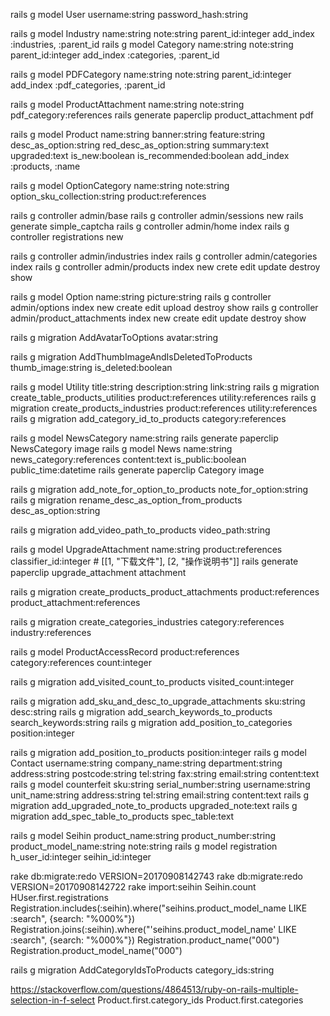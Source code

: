 rails g model User username:string password_hash:string

rails g model Industry name:string note:string parent_id:integer
add_index :industries, :parent_id
rails g model Category name:string note:string parent_id:integer
add_index :categories, :parent_id

rails g model PDFCategory name:string note:string parent_id:integer
add_index :pdf_categories, :parent_id

rails g model ProductAttachment name:string note:string pdf_category:references
rails generate paperclip product_attachment pdf


rails g model Product name:string banner:string feature:string desc_as_option:string red_desc_as_option:string summary:text upgraded:text is_new:boolean is_recommended:boolean
add_index :products, :name

rails g model OptionCategory name:string note:string option_sku_collection:string product:references

rails g controller admin/base
rails g controller admin/sessions new
rails generate simple_captcha
rails g controller admin/home index
rails g controller registrations new 

rails g controller admin/industries index
rails g controller admin/categories index
rails g controller admin/products index new crete edit update destroy show

rails g model Option name:string picture:string
rails g controller admin/options index new create edit upload destroy show
rails g controller admin/product_attachments index new create edit update destroy show

rails g migration AddAvatarToOptions avatar:string

rails g migration AddThumbImageAndIsDeletedToProducts thumb_image:string is_deleted:boolean

rails g model Utility title:string description:string link:string
rails g migration create_table_products_utilities product:references utility:references
rails g migration create_products_industries product:references utility:references
rails g migration add_category_id_to_products category:references

rails g model NewsCategory name:string
rails generate paperclip NewsCategory image
rails g model News name:string news_category:references content:text is_public:boolean public_time:datetime
rails generate paperclip Category image

rails g migration add_note_for_option_to_products note_for_option:string
rails g migration rename_desc_as_option_from_products desc_as_option:string

rails g migration add_video_path_to_products video_path:string

rails g model UpgradeAttachment name:string product:references classifier_id:integer # [[1, "下载文件"], [2, "操作说明书"]]
rails generate paperclip upgrade_attachment attachment

rails g migration create_products_product_attachments product:references product_attachment:references

rails g migration create_categories_industries category:references industry:references

rails g model ProductAccessRecord product:references category:references count:integer

rails g migration add_visited_count_to_products visited_count:integer

rails g migration add_sku_and_desc_to_upgrade_attachments sku:string  desc:string
rails g migration add_search_keywords_to_products search_keywords:string
rails g migration add_position_to_categories position:integer

rails g migration add_position_to_products position:integer
rails g model Contact username:string company_name:string  department:string  address:string postcode:string  tel:string  fax:string  email:string content:text
rails g model counterfeit sku:string  serial_number:string username:string unit_name:string address:string tel:string email:string content:text
rails g migration add_upgraded_note_to_products upgraded_note:text
rails g migration add_spec_table_to_products spec_table:text

rails g model Seihin product_name:string product_number:string product_model_name:string note:string
rails g model registration h_user_id:integer seihin_id:integer

rake db:migrate:redo VERSION=20170908142743
rake db:migrate:redo VERSION=20170908142722
rake import:seihin
Seihin.count
HUser.first.registrations
Registration.includes(:seihin).where("seihins.product_model_name LIKE :search", {search: "%000%"})
Registration.joins(:seihin).where("'seihins.product_model_name' LIKE :search", {search: "%000%"})
Registration.product_name("000")
Registration.product_model_name("000")

rails g migration AddCategoryIdsToProducts category_ids:string

https://stackoverflow.com/questions/4864513/ruby-on-rails-multiple-selection-in-f-select
Product.first.category_ids
Product.first.categories
